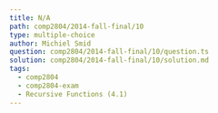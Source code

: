 ```yaml
---
title: N/A
path: comp2804/2014-fall-final/10
type: multiple-choice
author: Michiel Smid
question: comp2804/2014-fall-final/10/question.ts
solution: comp2804/2014-fall-final/10/solution.md
tags:
  - comp2804
  - comp2804-exam
  - Recursive Functions (4.1)
---
```

